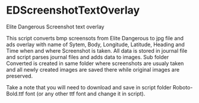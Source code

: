 # EDScreenshotTextOverlay
Elite Dangerous Screenshot text overlay

This script converts bmp screensots from Elite Dangerous to jpg file and ads overlay with name of Sytem, Body, Longitude, Latitude, Heading and Time when and where Screenshot is taken. All data is stored in journal file and script parses journal files and adds data to images. Sub folder Converted is created in same folder where screenshots are usualy taken and all newly created images are saved there while original images are preserved. 

Take a note that you will need to download and save in script folder Roboto-Bold.ttf font (or any other ttf font and change it in script).
